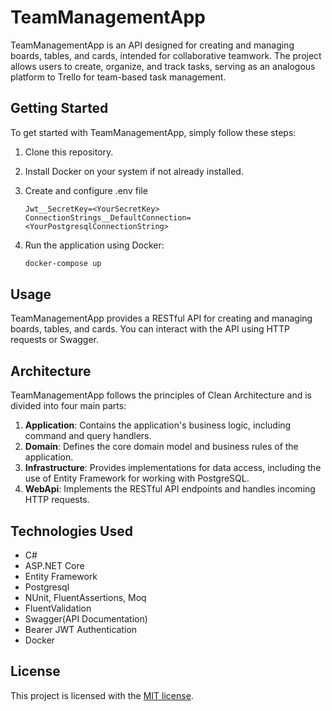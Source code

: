 # TeamManagementApp
TeamManagementApp is an API designed for creating and managing boards, tables, and cards, intended for collaborative teamwork. The project allows users to create, organize, and track tasks, serving as an analogous platform to Trello for team-based task management.
## Getting Started

To get started with TeamManagementApp, simply follow these steps:

1. Clone this repository.
2. Install Docker on your system if not already installed.
3. Create and configure .env file
   ```
   Jwt__SecretKey=<YourSecretKey>
   ConnectionStrings__DefaultConnection=<YourPostgresqlConnectionString>
   ```
4. Run the application using Docker:

   ```bash
   docker-compose up
   ```
## Usage
TeamManagementApp provides a RESTful API for creating and managing boards, tables, and cards. You can interact with the API using HTTP requests or Swagger.
## Architecture
TeamManagementApp follows the principles of Clean Architecture and is divided into four main parts:
1. **Application**: Contains the application's business logic, including command and query handlers.
2. **Domain**: Defines the core domain model and business rules of the application.
3. **Infrastructure**: Provides implementations for data access, including the use of Entity Framework for working with PostgreSQL.
4. **WebApi**: Implements the RESTful API endpoints and handles incoming HTTP requests.
## Technologies Used
* C#
* ASP.NET Core
* Entity Framework
* Postgresql
* NUnit, FluentAssertions, Moq
* FluentValidation
* Swagger(API Documentation)
* Bearer JWT Authentication
* Docker
## License
This project is licensed with the [MIT license](https://github.com/illiahrushchenko/TeamManagementApp/blob/main/LICENSE).
